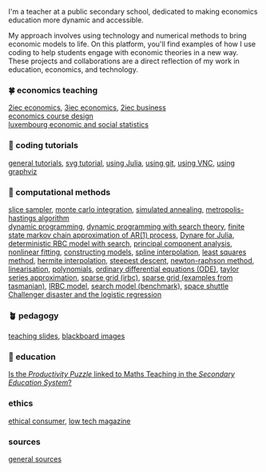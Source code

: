 I'm a teacher at a public secondary school, dedicated to making economics education more dynamic and accessible. 

My approach involves using technology and numerical methods to bring economic models to life. On this platform, you'll find examples of how I use coding to help students engage with economic theories in a new way. These projects and collaborations are a direct reflection of my work in education, economics, and technology.


### 🍀 economics teaching

[2iec economics](markdown/mindmap-2iec-economics.md), [3iec economics](markdown/mindmap-3iec-economics.md), [2iec business](markdown/mindmap-2iec-business.md) <br>
[economics course design](https://gitlab.com/econmediadb/economics-course) <br>
[luxembourg economic and social statistics](jupyterlab/lustat-data.ipynb)


### 🍁 coding tutorials

[general tutorials](markdown/coding-tutorial.md), [svg tutorial](markdown/svg-tutorial.md), [using Julia](markdown/using-julia.md), [using git](markdown/using-git.md), [using VNC](markdown/using-vncserver.md), [using graphviz](jupyterlab/tutorial-graphiz.ipynb)



### 🌿 computational methods

[slice sampler](jupyterlab/slice-sampler.ipynb), [monte carlo integration](jupyterlab/monte-carlo-integration.ipynb), [simulated annealing](jupyterlab/simulated-annealing.ipynb), [metropolis-hastings algorithm](jupyterlab/metropolis-hastings-algorithm.ipynb) <br>
[dynamic programming](jupyterlab/dynamic-programming.ipynb), [dynamic programming with search theory](jupyterlab/deterministic-rbc-with-search.ipynb), [finite state markov chain approximation of AR(1) process](jupyterlab/finite-state-markov-chain-approximation-of-ar1-process.ipynb), [Dynare for Julia](jupyterlab/dynare-tests.ipynb), [deterministic RBC model with search](jupyterlab/deterministic-rbc-with-search.ipynb), [principal component analysis](jupyterlab/principal-component-analysis-python.ipynb), [nonlinear fitting](jupyterlab/non-linear-fitting-python.ipynb), [constructing models](jupyterlab/constructing-models-python.ipynb), [spline interpolation](jupyterlab/spline-interpolation-python.ipynb), [least squares method](jupyterlab/least-squares-python.ipynb), [hermite interpolation](jupyterlab/hermite-interpolation-python.ipynb), [steepest descent](jupyterlab/steepest-descent-python.ipynb), [newton-raphson method](jupyterlab/newton-raphson-python.ipynb), [linearisation](jupyterlab/linearisation-python.ipynb), [polynomials](jupyterlab/polynomial-python.ipynb), [ordinary differential equations (ODE)](jupyterlab/ordinary-differential-equations.ipynb), [taylor series approximation](jupyterlab/taylor-series-python.ipynb), [sparse grid (irbc)](jupyterlab/sparse-grid-irbc.ipynb), [sparse grid (examples from tasmanian)](jupyterlab/tasmanian-sparse-grid.ipynb), [IRBC model](jupyterlab/irbc-model.ipynb), [search model (benchmark)](jupyterlab/search-model-basic-version.ipynb), [space shuttle Challenger disaster and the logistic regression](jupyterlab/logistic-regression-basic.ipynb)


### 🪴 pedagogy

[teaching slides](https://econmediadb.github.io/slides/index.html), [blackboard images](https://econmediadb.github.io/slides/html/econ-blackboard-2024-25.html#/)

### 🍄 education

[Is the *Productivity Puzzle* linked to Maths Teaching in the *Secondary Education System*?](markdown/productivity-puzzle.md)

### ethics

[ethical consumer](https://www.ethicalconsumer.org/), [low tech magazine](https://solar.lowtechmagazine.com/)



### sources

[general sources](markdown/bibliography.md)